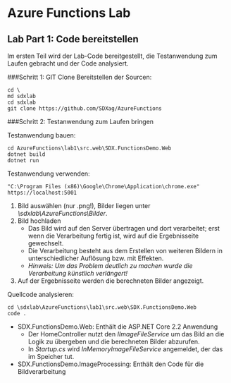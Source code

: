 # Azure Functions Lab 

## Lab Part 1: Code bereitstellen
Im ersten Teil wird der Lab-Code bereitgestellt, die Testanwendung zum Laufen gebracht und der Code analysiert.   

###Schritt 1: GIT Clone
Bereitstellen der Sourcen:

	cd \
	md sdxlab
	cd sdxlab
	git clone https://github.com/SDXag/AzureFunctions

###Schritt 2: Testanwendung zum Laufen bringen 

Testanwendung bauen:

	cd AzureFunctions\lab1\src.web\SDX.FunctionsDemo.Web
	dotnet build
	dotnet run

Testanwendung verwenden:

	"C:\Program Files (x86)\Google\Chrome\Application\chrome.exe" https://localhost:5001


1. Bild auswählen (nur .png!), Bilder liegen unter *\sdxlab\AzureFunctions\Bilder*.
2. Bild hochladen
	* Das Bild wird auf den Server übertragen und dort verarbeitet; erst wenn die Verarbeitung fertig ist, wird auf die Ergebnisseite gewechselt.
	* Die Verarbeitung besteht aus dem Erstellen von weiteren Bildern in unterschiedlicher Auflösung bzw. mit Effekten.
	* *Hinweis: Um das Problem deutlich zu machen wurde die Verarbeitung künstlich verlängert!*
3. Auf der Ergebnisseite werden die berechneten Bilder angezeigt.

Quellcode analysieren:

	cd \sdxlab\AzureFunctions\lab1\src.web\SDX.FunctionsDemo.Web
	code .

* SDX.FunctionsDemo.Web: Enthält die ASP.NET Core 2.2 Anwendung
	* Der HomeController nutzt den *IImageFileService* um das Bild an die Logik zu übergeben und die berechneten Bilder abzurufen.
	* In *Startup.cs* wird *InMemoryImageFileService* angemeldet, der das im Speicher tut. 
* SDX.FunctionsDemo.ImageProcessing: Enthält den Code für die Bildverarbeitung


